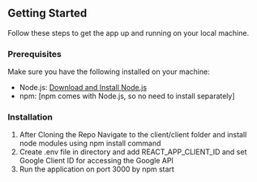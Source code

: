 
## Getting Started

Follow these steps to get the app up and running on your local machine.

### Prerequisites

Make sure you have the following installed on your machine:

- Node.js: [Download and Install Node.js](https://nodejs.org/)
- npm: [npm comes with Node.js, so no need to install separately]

### Installation

1. After Cloning the Repo Navigate to the client/client folder and install node modules using npm install command
2. Create .env file in directory and add REACT_APP_CLIENT_ID and set Google Client ID for accessing the Google API
3. Run the application on port 3000 by npm start
